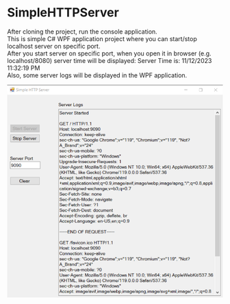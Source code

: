 # SimpleHTTPServer

After cloning the project, run the console application.  
This is simple C# WPF application project where you can start/stop localhost server on specific port.  
After you start server on specific port, when you open it in browser (e.g. localhost/8080) server time will be displayed: Server Time is: 11/12/2023 11:32:19 PM  
Also, some server logs will be displayed in the WPF application.  

![Sudoku App Photo](/HTTPServerPhoto.png)
